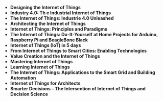  

<ul>
  
 <li><b><a target="_blank" href="https://github.com/manjunath5496/Top-5-cell-biology-papers/blob/master/cell(1).pdf" style="text-decoration:none;">Designing the Internet of Things</a></b></li>
  
<li><b><a target="_blank" href="https://github.com/manjunath5496/Top-5-cell-biology-papers/blob/master/cell(2).pdf" style="text-decoration:none;">Industry 4.0: Th e Industrial Internet of Things</a></b></li>

<li><b><a target="_blank" href="https://github.com/manjunath5496/Top-5-cell-biology-papers/blob/master/cell(3).pdf" style="text-decoration:none;">The Internet of Things: Industrie 4.0 Unleashed</a></b></li>                         
  <li><b><a target="_blank" href="https://github.com/manjunath5496/Top-5-cell-biology-papers/blob/master/cell(4).pdf" style="text-decoration:none;">Architecting the Internet of Things</a></b></li>
  
   <li><b><a target="_blank" href="https://github.com/manjunath5496/Top-5-cell-biology-papers/blob/master/cell(5).pdf" style="text-decoration:none;">Internet of Things: Principles and Paradigms</a></b></li>  
   
 <li><b><a target="_blank" href="https://github.com/manjunath5496/Top-5-cell-biology-papers/blob/master/cell(6).pdf" style="text-decoration:none;">The Internet of Things: Do-It-Yourself at Home Projects for Arduino, Raspberry Pi and BeagleBone Black</a></b></li>
  
<li><b><a target="_blank" href="https://github.com/manjunath5496/Top-5-cell-biology-papers/blob/master/cell(7).pdf" style="text-decoration:none;">Internet of Things (IoT) in 5 days</a></b></li>

<li><b><a target="_blank" href="https://github.com/manjunath5496/Top-5-cell-biology-papers/blob/master/cell(8).pdf" style="text-decoration:none;">From Internet of Things to Smart Cities: Enabling Technologies</a></b></li>                         
  <li><b><a target="_blank" href="https://github.com/manjunath5496/Top-5-cell-biology-papers/blob/master/cell(9).pdf" style="text-decoration:none;">Value Creation and the Internet of Things</a></b></li>
  
   <li><b><a target="_blank" href="https://github.com/manjunath5496/Top-5-cell-biology-papers/blob/master/cell(10).pdf" style="text-decoration:none;">Mastering Internet of Things</a></b></li>     
   
<li><b><a target="_blank" href="https://github.com/manjunath5496/Top-5-cell-biology-papers/blob/master/cell(11).pdf" style="text-decoration:none;">Learning Internet of Things</a></b></li>

<li><b><a target="_blank" href="https://github.com/manjunath5496/Top-5-cell-biology-papers/blob/master/cell(12).pdf" style="text-decoration:none;">The Internet of Things: Applications to the Smart Grid and Building Automation</a></b></li>                         
  <li><b><a target="_blank" href="https://github.com/manjunath5496/Top-5-cell-biology-papers/blob/master/cell(13).pdf" style="text-decoration:none;">Internet of Things for Architects</a></b></li>
  
   <li><b><a target="_blank" href="https://github.com/manjunath5496/Top-5-cell-biology-papers/blob/master/cell(14).pdf" style="text-decoration:none;">Smarter Decisions – The Intersection of Internet of Things and Decision Science</a></b></li>     
      
   
   
   
   
   
   
     
 </ul>
